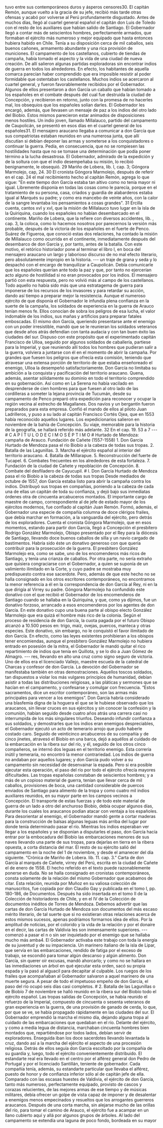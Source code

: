 tuvo entre sus contemporáneos duros y ásperos censores30. El capitán Remón, aunque vuelto a la gracia de su jefe, recibió más tarde otras ofensas y acabó por volverse al Perú profundamente disgustado. Antes de muchos días, llegó al cuartel general español el capitán don Luis de Toledo con el resto de los auxiliares que habían salido de Santiago. El Gobernador llegó a contar más de seiscientos hombres, perfectamente armados, que formaban el ejército más numeroso y mejor equipado que hasta entonces hubiera habido en Chile. Tenía a su disposición cerca de mil caballos, seis buenos cañones, armamento abundante y una rica provisión de municiones. El campamento de los castellanos, cubierto de tiendas de campaña, había tomado el aspecto y la vida de una ciudad de nueva creación. De allí salieron algunas partidas exploradoras sin encontrar indios de guerra en todos los alrededores. En efecto, los habitantes de aquella comarca parecían haber comprendido que era imposible resistir al poder formidable que ostentaban los castellanos. Muchos indios se acercaron al cuartel general, y fueron favorablemente recibidos por el Gobernador. Algunos de ellos presentaron a don García un caballo que habían tomado a los españoles en el combate después del cual fue destruida la ciudad de Concepción, y recibieron en retorno, junto con la promesa de no hacerles mal, los obsequios que los españoles solían darles. El Gobernador les encargó, además, que llevasen un mensaje de paz a los indios del otro lado del Biobío. Estos mismos parecieron estar animados de disposiciones menos hostiles. Un indio joven, llamado Millalauco, partido del campamento de Caupolicán, se presentó en esos días en el cuartel general de los españoles31. El mensajero araucano llegaba a comunicar a don García que sus compatriotas estaban reunidos en una numerosa junta, que allí discutían si debían deponer las armas y someterse a los conquistadores o continuar la guerra. Pedía, en consecuencia, que no se rompiesen las hostilidades hasta que no se tomase una determinación que podía poner término a la lucha desastrosa. El Gobernador, admirado de la expedición y de la soltura con que el indio desempeñaba su misión, lo recibió benignamente, le obsequió. 29 Mariño de Lobera, lib. I, cap. 3; Góngora Marmolejo, cap, 24. 30 El cronista Góngora Marmolejo, después de referir en el cap. 24 el mal recibimiento hecho al capitán Remón, agrega lo que sigue: "En este tiempo don García estaba tan altivo como no tenía mayor ni igual. Libremente disponía en todas las cosas como le parecía, porque en el tratamiento de su persona, casa, criados y guardia de alabarderos estaba igual al Marqués su padre; y como era mancebo de veinte años, con la calor de la sangre levantaba los pensamientos a cosas grandes". 31 Ercilla cuenta, cantos xvI y xvI, que la misión de Millalauco tuvo lugar en la isla de la Quiriquina, cuando los españoles no habían desembarcado en el continente. Mariño de Lobera, que la refiere con diversos accidentes, lib. , cap. 3, la coloca, como lo hacemos nosotros por parecernos la versión más probable, después de la victoria de los españoles en el fuerte de Penco. Suárez de Figueroa, que conoció estas dos relaciones, ha contado la misión de Millalauco como ocurrida en el continente, inmediatamente después del desembarco de don García y, por tanto, antes de la batalla. Con este motivo, el retórico historiador pone al terminar el libro I, en boca del mensajero araucano un largo y laborioso discurso de no mal efecto literario, pero absolutamente impropio en la historia. --- un traje de grana y seda y lo despachó con el encargo de tranquilizar a Caupolicán. Debía comunicarle que los españoles querían ante todo la paz y que, por tanto no ejercerían acto alguno de hostilidad si no eran provocados por los indios. El mensajero partió con esta respuesta, pero no volvió más al campo de los castellanos. Todo aquello no había sido más que una estratagema de guerra para imponerse de los recursos de los invasores y para retardar su acción, dando así tiempo a preparar mejor la resistencia. Aunque el numeroso ejército de que disponía el Gobernador le infundía plena confianza en la suerte de la campaña, los soldados de experiencia en la guerra de Arauco tenían menos fe. Ellos conocían de sobra los peligros de esa lucha, el valor indomable de los indios, sus mañas y artificios para preparar fatales emboscadas. El mismo don García, queriendo presentarse ante el enemigo con un poder irresistible, mandó que se le reunieran los soldados veteranos que desde años atrás defendían con tanta audacia y con tan buen éxito las ciudades del sur. Dispuso con este propósito que el experimentado capitán Francisco de Ulloa, seguido por algunos soldados de caballería, partiese para la Imperial, y que reuniendo allí todos los hombres que pudieran salir a la guerra, volviera a juntarse con él en el momento de abrir la campaña. Por grandes que fuesen los peligros que ofrecía esta comisión, teniendo que atravesar una extensa porción de territorio de que estaba enseñoreado el enemigo, Ulloa la desempeñó satisfactoriamente. Don García no limitaba su ambición a la conquista y pacificación del territorio araucano. Quena, además, asentar sólidamente su dominio en todo el territorio comprendido en su gobernación. Así como en La Serena no había vacilado en desprenderse de cien hombres para que fuesen al otro lado de las cordilleras a someter la lejana provincia de Tucumán, desde su campamento de Penco preparó otra expedición para reconocer y ocupar la región vecina al estrecho de Magallanes. Dos navíos y un bergantín fueron preparados para esta empresa. Confió el mando de ellos al piloto Juan Ladrilleros, y puso a su lado al capitán Francisco Cortés Ojea, que en 1553 había reconocido aquellos lugares. Los expedicionarios salieron en noviembre de la bahía de Concepción. Su viaje, memorable para la historia de la geografía, se hallará referido más adelante. 32 En el cap. 19. 53 a 7 --- # C A P Í T U L O D E C I M O S É P T I M O # Hurtado de Mendoza: campaña de Arauco. Fundación de Cañete (1557-1558) 1. Don García Hurtado de Mendoza pasa el río Biobío a la cabeza de todas sus tropas. 2. Batalla de las Lagunillas. 3. Marcha el ejército español al interior del territorio araucano. 4. Batalla de Millarapue. 5. Reconstrucción del fuerte de Tucapel. 6. Combates frecuentes en los alrededores de esta fortaleza. 7. Fundación de la ciudad de Cañete y repoblación de Concepción. 8. Combate del desfiladero de Cayucupil. # I. Don García Hurtado de Mendoza pasa el río Biobío a la cabeza de todas sus tropas Desde mediados de octubre de 1557, don García estaba listo para abrir la campaña contra los indios. Distribuyó sus tropas en compañías, poniendo a la cabeza de cada una de ellas un capitán de toda su confianza, y dejó bajo sus inmediatas órdenes otra de cincuenta arcabuceros montados. El importante cargo de maestre de campo, correspondiente al de jefe de estado mayor de los ejércitos modernos, fue confiado al capitán Juan Remón. Formó, además, el Gobernador una especie de compañía columna de doce clérigos frailes, que debía marchar en formación, a la vanguardia del ejército, pero detrás de los exploradores. Cuenta el cronista Góngora Marmolejo, que en esos momentos, estando para partir don García, llegó a Concepción el presbítero Rodrigo González Marmolejo, Obispo presentado por el Rey para la diócesis de Santiago, llevando doce buenos caballos de silla y un navío cargado de bastimentos. Habría sido éste un donativo generoso con que quería contribuir para la prosecución de la guerra. El presbítero González Marmolejo era, como se sabe, uno de los encomenderos más ricos de Santiago, y tenía una crianza de caballos. Por otra parte, no sería extraño que quisiera congraciarse con el Gobernador, a quien se suponía de un valimiento ilimitado en la Corte, y cuyo padre se mostraba muy predispuesto contra ese sacerdote. Pero, además de que este hecho no se halla consignado en los otros escritores contemporáneos, no encontramos la menor referencia a él en la correspondencia de don García al Rey, ni en la que dirigía al Virrey su padre. Góngora Marmolejo ha confundido este donativo con el que recibió el Gobernador de los encomenderos de Santiago cuando se hallaba en la Quiriquina, y que, como ya dijimos, fue un donativo forzoso, arrancado a esos encomenderos por los agentes de don García. En este donativo cupo una buena parte al obispo electo González Marmolejo que era quizá el hombre más rico de la colonia. Según el proceso de residencia de don García, la cuota pagada por el futuro Obispo alcanzó a 10.500 pesos en: trigo, maíz, ovejas, puercos, manteca y otras especies. Este donativo, sin embargo, no le conquistó el favor ilimitado de don García. En efecto, como las leyes existentes prohibieran a los obispos tener encomiendas, aunque el presbítero González Marmolejo no hubiera entrado en posesión de la mitra, el Gobernador le mandó quitar el rico repartimiento de indios que tenía en Quillota, y se lo dio a Juan Gómez de Almagro. --- res, llevando en alto una cruz como signo seguro de victoria. Uno de ellos era el licenciado Vallejo, maestre escuela de la catedral de Charcas y confesor de don García. La devoción del Gobernador se manifestaba también en otras demostraciones. Aquellos toscos soldados, tan dispuestos a violar los más vulgares principios de humanidad, debían asistir a todas las distribuciones religiosas, a las pláticas y sermones que se hacían en el campamento, y confesarse y comulgar con frecuencia. “Estos sacramentos, dice un escritor contemporáneo, son las armas más principales para vencer a los enemigos”. Don García habría considerado una blasfemia digna de la hoguera el que se le hubiese observado que los araucanos, sin llevar cruces en sus ejércitos y sin conocer la confesión y la comunión, habían seguido desde cuatro años atrás una carrera casi no interrumpida de los más singulares triunfos. Deseando infundir confianza a sus soldados, y demostrarles que los indios eran enemigos despreciables, el Gobernador ejecutó un acto de temerario arrojo que pudo haberle costado caro. Seguido de veinticinco arcabuceros de su compañía y de cinco jinetes, atravesó el Biobío en una barca, dejó a aquéllos al cuidado de la embarcación en la ribera sur del río, y él, seguido de los otros cinco compañeros, se internó dos leguas en el territorio enemigo. Esta correría inútil y temeraria, no encontró la menor contrariedad. Los indios de guerra no andaban por aquellos lugares; y don García pudo volver a su campamento sin necesidad de desenvainar la espada. Pero si era posible ejecutar esta operación, el paso del río por todo el ejército ofrecía mayores dificultades. Las tropas españolas constaban de seiscientos hombres; y a más de un copioso material de guerra, tenían que llevar cerca de mil caballos, provisiones de boca, una cantidad considerable de puercos enviados de Santiago para alimento de la tropa y como cuatro mil indios auxiliares reunidos, en su mayor parte en los campos vecinos a Concepción. El transporte de estas fuerzas y de todo este material de guerra de un lado a otro del anchuroso Biobío, debía ocupar algunos días, durante los cuales los araucanos podían atacar con ventaja a los españoles. Para desorientar al enemigo, el Gobernador mandó gente a cortar maderas para la construcción de balsas algunas leguas más arriba del lugar por donde tenía determinado pasar el río. Mientras los indios esperaban ver llegar a los españoles y se disponían a disputarles el paso, don García hacía entrar por la embocadura del Biobío las embarcaciones menores de sus naves llevando una parte de sus tropas, para dejarlas en tierra en la ribera opuesta, a corta distancia del mar. El resto de su ejército salió del campamento en la noche del 1 de noviembre, y desde el amanecer del día siguiente. “Crónica de Mariño de Lobera. lib. 11. cap. 3.” Carta de don García al marqués de Cañete, virrey del Perú, escrita en la ciudad de Cañete el de enero de 1558. El hecho referido en el texto puede razonablemente ponerse en duda. No se halla consignado en cronistas contemporáneos, consta solamente de la relación del mismo Gobernador que acabamos de citar. Esta relación, reunida por Muñoz en su valiosa colección de manuscritos, fue copiada por don Claudio Gay y publicada en el tomo I, pp. 180-186, de Documentos. Después ha sido insertada en el tomo II de la Colección de historiadores de Chile, y en el IV de la Colección de documentos inéditos de Torres de Mendoza. Debemos advertir que las cartas de don García Hurtado de Mendoza son documentos del más escaso mérito literario, de tal suerte que si no existieran otras relaciones acerca de estos mismos sucesos, apenas podríamos formarnos idea de ellos. Por la amplitud de noticias, por el colorido y la vida de la relación y por el donaire en el decir, las cartas de Valdivia les son inmensamente superiores. --- comenzó a pasar el n o sin ser inquietado por el enemigo que se hallaba mucho más amba4. El Gobernador activaba este trabajo con toda la energía de su juventud y de su impaciencia. Un marinero italiano de la isla de Lipar, que servía en las embarcaciones, rendido de fatiga por el exceso de trabajo, se escondió para tomar algún descanso y algún alimento. Don García, sin querer oír excusas, mandó ahorcarlo; y como no se hallara en las inmediaciones un árbol en qué ejecutar esta orden, sacó su propia espada y la pasó al alguacil para decapitar al culpable. Los ruegos de los frailes que acompañaban al Gobernador salvaron a aquel marinero de una muerte segura. A pesar de todo el impetuoso empeño de don García, el paso del río ocupó seis días casi completos. # 2. Batalla de las Lagunillas o de Biobío 7 de noviembre se halló reunido en la ribera sur del Biobío todo el ejército español. Las tropas salidas de Concepción, se había reunido el refuerzo de la Imperial, compuesto de cincuenta o sesenta veteranos de gran experiencia en la guerra, de una provisión de ganado de cerda, lo que, por que se ve, se había propagado rápidamente en las ciudades del sur. El Gobernador emprendió la marcha el mismo día, dejando alguna tropa al cuidado de las embarcaciones que quedaban en el río. Delante del ejército, y como a media legua de distancia, marchaban cincuenta hombres bien montados que, repartiéndose por todos lados, debían servir de exploradores. Enseguida iban los doce sacerdotes llevando levantada la cruz, dando así a la marcha del ejército el aspecto de una procesión religiosa. Detrás de ellos seguía don García escoltado por la compañía de su guardia y, luego, todo el ejército convenientemente distribuido. El estandarte real era llevado en el centro por el alférez general don Pedro de Portugal y por el licenciado Santillán, teniente de gobernador. Cada compañía tenía, además, su estandarte particular que llevaba el alférez, puesto de honor y de confianza inferior sólo al de capitán jefe de ella. Comparado con las escasas huestes de Valdivia, el ejército de don García, tanto más numeroso, perfectamente equipado, provisto de cascos y corazas relucientes, de las mejores armas de ese tiempo y de músicas militares, debía ofrecer un golpe de vista capaz de imponer y de desalentar a enemigos menos empecinados y resueltos que los arrogantes guerreros araucanos. Después de una corta marcha, sin alejarse mucho de las orillas del río, para tomar el camino de Arauco, el ejército fue a acampar en un llano cubierto aquí y allá por algunos grupos de árboles. Al lado del campamento se extendía una laguna de poco fondo, bordeada en su mayor